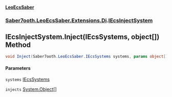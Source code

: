 #### [LeoEcsSaber](index.md 'index')
### [Saber7ooth.LeoEcsSaber.Extensions.Di](Saber7ooth.LeoEcsSaber.Extensions.Di.md 'Saber7ooth.LeoEcsSaber.Extensions.Di').[IEcsInjectSystem](IEcsInjectSystem.md 'Saber7ooth.LeoEcsSaber.Extensions.Di.IEcsInjectSystem')

## IEcsInjectSystem.Inject(IEcsSystems, object[]) Method

```csharp
void Inject(Saber7ooth.LeoEcsSaber.IEcsSystems systems, params object[] injects);
```
#### Parameters

<a name='Saber7ooth.LeoEcsSaber.Extensions.Di.IEcsInjectSystem.Inject(Saber7ooth.LeoEcsSaber.IEcsSystems,object[]).systems'></a>

`systems` [IEcsSystems](IEcsSystems.md 'Saber7ooth.LeoEcsSaber.IEcsSystems')

<a name='Saber7ooth.LeoEcsSaber.Extensions.Di.IEcsInjectSystem.Inject(Saber7ooth.LeoEcsSaber.IEcsSystems,object[]).injects'></a>

`injects` [System.Object](https://docs.microsoft.com/en-us/dotnet/api/System.Object 'System.Object')[[]](https://docs.microsoft.com/en-us/dotnet/api/System.Array 'System.Array')